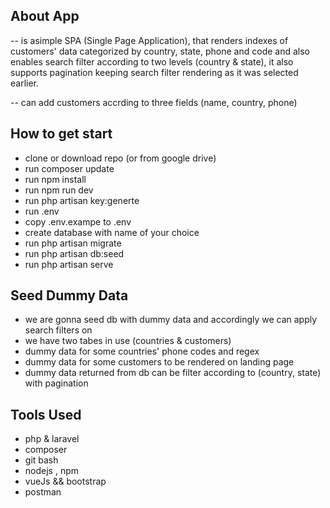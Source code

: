 ## About App

-- is asimple SPA (Single Page Application), that renders indexes of customers' data categorized by country, state, phone and code and also enables search filter according to two levels (country & state), it also supports pagination keeping search filter rendering as it was selected earlier.

-- can add customers accrding to three fields (name, country, phone)


## How to get start

- clone or download repo (or from google drive)
- run composer update
- run npm install
- run npm run dev
- run php artisan key:generte
- run .env
- copy .env.exampe to .env
- create database with name of your choice
- run php artisan migrate
- run php artisan db:seed
- run php artisan serve

## Seed Dummy Data

- we are gonna seed db with dummy data and accordingly we can apply search filters on
- we have two tabes in use (countries & customers)
- dummy data for some countries' phone codes and regex
- dummy data for some customers to be rendered on landing page
- dummy data returned from db can be filter according to (country, state) with pagination


## Tools Used

- php & laravel
- composer
- git bash
- nodejs , npm
- vueJs && bootstrap
- postman
